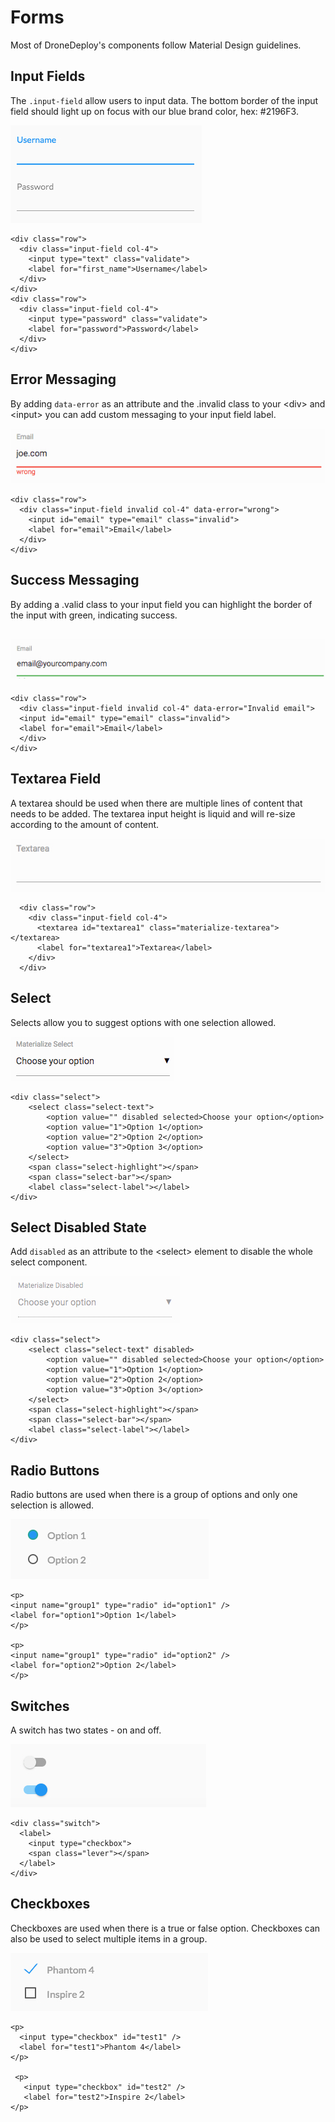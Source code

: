 # Forms

Most of DroneDeploy's components follow Material Design guidelines.

## Input Fields

The `.input-field` allow users to input data. The bottom border of the input field should light up on focus with our blue brand color, hex: \#2196F3.

![](../../.gitbook/assets/username-password.jpg)

```text
<div class="row">
  <div class="input-field col-4">
    <input type="text" class="validate">
    <label for="first_name">Username</label>
  </div>
</div>
<div class="row">
  <div class="input-field col-4">
    <input type="password" class="validate">
    <label for="password">Password</label>
  </div>
</div>
```

## Error Messaging

By adding `data-error` as an attribute and the .invalid class to your &lt;div&gt; and &lt;input&gt; you can add custom messaging to your input field label.

![](../../.gitbook/assets/data-error-input-md.jpg)

```text
<div class="row">
  <div class="input-field invalid col-4" data-error="wrong">
    <input id="email" type="email" class="invalid">
    <label for="email">Email</label>
  </div>
</div>
```

## Success Messaging

By adding a .valid class to your input field you can highlight the border of the input with green, indicating success.

## ![](../../.gitbook/assets/success-input.jpg)

```text
<div class="row">
  <div class="input-field invalid col-4" data-error="Invalid email">
  <input id="email" type="email" class="invalid">
  <label for="email">Email</label>
  </div>
</div>
```

## Textarea Field

A textarea should be used when there are multiple lines of content that needs to be added. The textarea input height is liquid and will re-size according to the amount of content.

![](../../.gitbook/assets/textarea-input-md.jpg)

```text
  <div class="row">
    <div class="input-field col-4">
      <textarea id="textarea1" class="materialize-textarea"></textarea>
      <label for="textarea1">Textarea</label>
    </div>
  </div>
```

## Select

Selects allow you to suggest options with one selection allowed.

![](../../.gitbook/assets/materialized-select-md.jpg)

```text
<div class="select">
    <select class="select-text">
        <option value="" disabled selected>Choose your option</option>
        <option value="1">Option 1</option>
        <option value="2">Option 2</option>
        <option value="3">Option 3</option>
    </select>
    <span class="select-highlight"></span>
    <span class="select-bar"></span>
    <label class="select-label"></label>
</div>
```

## Select Disabled State

Add `disabled` as an attribute to the &lt;select&gt; element to disable the whole select component.

![](../../.gitbook/assets/disabled-select-md.jpg)

```text
<div class="select">
    <select class="select-text" disabled>
        <option value="" disabled selected>Choose your option</option>
        <option value="1">Option 1</option>
        <option value="2">Option 2</option>
        <option value="3">Option 3</option>
    </select>
    <span class="select-highlight"></span>
    <span class="select-bar"></span>
    <label class="select-label"></label>
</div>
```

## Radio Buttons

Radio buttons are used when there is a group of options and only one selection is allowed.

![](../../.gitbook/assets/options-radio.jpg)

```text
<p>
<input name="group1" type="radio" id="option1" />
<label for="option1">Option 1</label>
</p>

<p>
<input name="group1" type="radio" id="option2" />
<label for="option2">Option 2</label>
</p>
```

## Switches

A switch has two states - on and off.

![](../../.gitbook/assets/switches.jpg)

```text
<div class="switch">
  <label>
    <input type="checkbox">
    <span class="lever"></span>
  </label>
</div>
```

## Checkboxes

Checkboxes are used when there is a true or false option. Checkboxes can also be used to select multiple items in a group.

![](../../.gitbook/assets/checbox-options.jpg)

```text
<p>
  <input type="checkbox" id="test1" />
  <label for="test1">Phantom 4</label>
</p>

 <p>
   <input type="checkbox" id="test2" />
   <label for="test2">Inspire 2</label>
</p>
```

